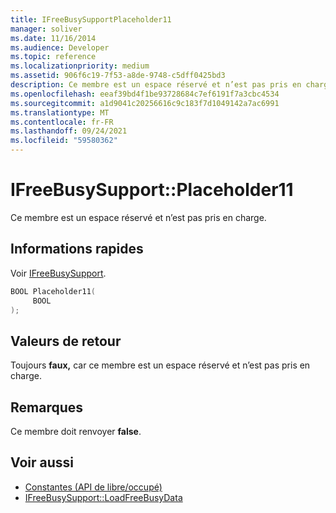 ```yaml
---
title: IFreeBusySupportPlaceholder11
manager: soliver
ms.date: 11/16/2014
ms.audience: Developer
ms.topic: reference
ms.localizationpriority: medium
ms.assetid: 906f6c19-7f53-a8de-9748-c5dff0425bd3
description: Ce membre est un espace réservé et n’est pas pris en charge.
ms.openlocfilehash: eeaf39bd4f1be93728684c7ef6191f7a3cbc4534
ms.sourcegitcommit: a1d9041c20256616c9c183f7d1049142a7ac6991
ms.translationtype: MT
ms.contentlocale: fr-FR
ms.lasthandoff: 09/24/2021
ms.locfileid: "59580362"
---
```

# <a name="ifreebusysupportplaceholder11"></a>IFreeBusySupport::Placeholder11

Ce membre est un espace réservé et n’est pas pris en charge.
  
## <a name="quick-info"></a>Informations rapides

Voir [IFreeBusySupport](ifreebusysupport.md).
  
```cpp
BOOL Placeholder11( 
     BOOL  
);
```

## <a name="return-values"></a>Valeurs de retour

Toujours **faux,** car ce membre est un espace réservé et n’est pas pris en charge.
  
## <a name="remarks"></a>Remarques

Ce membre doit renvoyer **false**.
  
## <a name="see-also"></a>Voir aussi

- [Constantes (API de libre/occupé)](constants-free-busy-api.md) 
- [IFreeBusySupport::LoadFreeBusyData](ifreebusysupport-loadfreebusydata.md)

